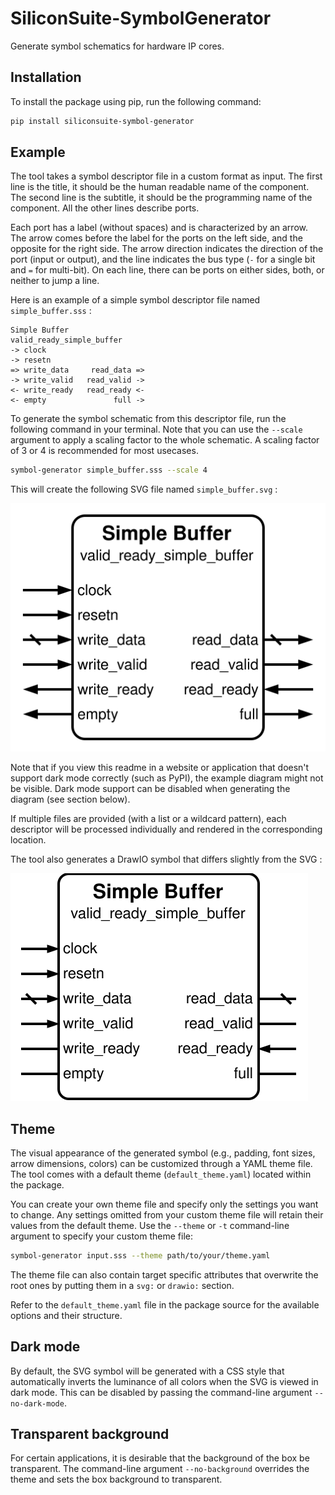 # SiliconSuite-SymbolGenerator

Generate symbol schematics for hardware IP cores.

## Installation

To install the package using pip, run the following command:

```bash
pip install siliconsuite-symbol-generator
```

## Example

The tool takes a symbol descriptor file in a custom format as input. The first line is the title, it should be the human readable name of the component. The second line is the subtitle, it should be the programming name of the component. All the other lines describe ports.

Each port has a label (without spaces) and is characterized by an arrow. The arrow comes before the label for the ports on the left side, and the opposite for the right side. The arrow direction indicates the direction of the port (input or output), and the line indicates the bus type (`-` for a single bit and `=` for multi-bit). On each line, there can be ports on either sides, both, or neither to jump a line.

Here is an example of a simple symbol descriptor file named `simple_buffer.sss` :

```sss
Simple Buffer
valid_ready_simple_buffer
-> clock
-> resetn
=> write_data     read_data =>
-> write_valid   read_valid ->
<- write_ready   read_ready <-
<- empty               full ->
```

To generate the symbol schematic from this descriptor file, run the following command in your terminal. Note that you can use the `--scale` argument to apply a scaling factor to the whole schematic. A scaling factor of 3 or 4 is recommended for most usecases.

```bash
symbol-generator simple_buffer.sss --scale 4
```

This will create the following SVG file named `simple_buffer.svg` :

![simple_buffer.svg](https://raw.githubusercontent.com/Louis-DR/SiliconSuite-SymbolGenerator/refs/heads/master/example/simple_buffer.svg)

Note that if you view this readme in a website or application that doesn't support dark mode correctly (such as PyPI), the example diagram might not be visible. Dark mode support can be disabled when generating the diagram (see section below).

If multiple files are provided (with a list or a wildcard pattern), each descriptor will be processed individually and rendered in the corresponding location.

The tool also generates a DrawIO symbol that differs slightly from the SVG :

![simple_buffer.drawio.svg](https://raw.githubusercontent.com/Louis-DR/SiliconSuite-SymbolGenerator/refs/heads/master/example/simple_buffer.drawio.svg)

## Theme

The visual appearance of the generated symbol (e.g., padding, font sizes, arrow dimensions, colors) can be customized through a YAML theme file. The tool comes with a default theme (`default_theme.yaml`) located within the package.

You can create your own theme file and specify only the settings you want to change. Any settings omitted from your custom theme file will retain their values from the default theme. Use the `--theme` or `-t` command-line argument to specify your custom theme file:

```bash
symbol-generator input.sss --theme path/to/your/theme.yaml
```

The theme file can also contain target specific attributes that overwrite the root ones by putting them in a `svg:` or `drawio:` section.

Refer to the `default_theme.yaml` file in the package source for the available options and their structure.

## Dark mode

By default, the SVG symbol will be generated with a CSS style that automatically inverts the luminance of all colors when the SVG is viewed in dark mode. This can be disabled by passing the command-line argument `--no-dark-mode`.

## Transparent background

For certain applications, it is desirable that the background of the box be transparent. The command-line argument `--no-background` overrides the theme and sets the box background to transparent.
